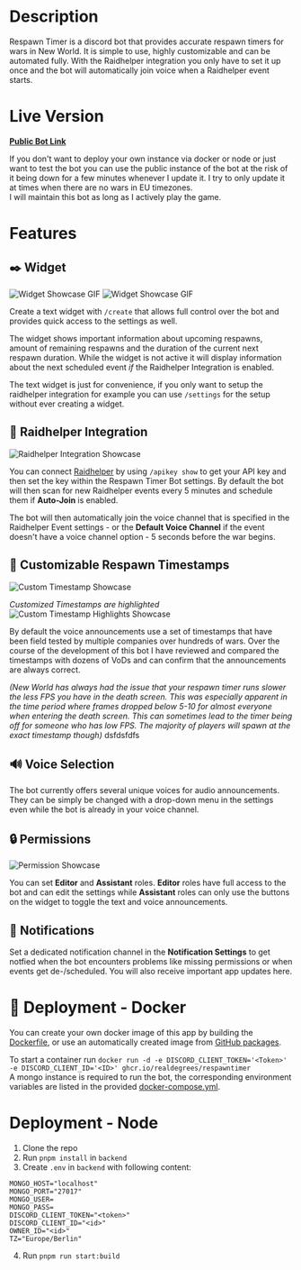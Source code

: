 # Description

Respawn Timer is a discord bot that provides accurate respawn timers for wars in New World.
It is simple to use, highly customizable and can be automated fully.
With the Raidhelper integration you only have to set it up once and the bot will automatically join voice
when a Raidhelper event starts.

# Live Version

**[Public Bot Link](https://discord.com/api/oauth2/authorize?client_id=993116789284286484&scope=bot+applications.commands&permissions=2100224)**

If you don't want to deploy your own instance via docker or node or just want to test the bot you can use the public instance of the bot at the risk of it being down for a few minutes whenever I update it. I try to only update it at times when there are no wars in EU timezones.  
I will maintain this bot as long as I actively play the game.

# Features

## ✒️ Widget
![Widget Showcase GIF](https://i.imgur.com/cpi0L8O.png)
![Widget Showcase GIF](https://i.imgur.com/worHkbh.gif)

Create a text widget with `/create` that allows full control over the bot and provides quick access to the settings as well.  

The widget shows important information about upcoming respawns, amount of remaining respawns and the duration of the current next respawn duration. While the widget is not active it will display information about the next scheduled event *if* the Raidhelper Integration is enabled.

The text widget is just for convenience, if you only want to setup the raidhelper integration for example you can use `/settings` for the setup without ever creating a widget.
## 📌 Raidhelper Integration
![Raidhelper Integration Showcase](https://i.imgur.com/0mO6RTW.png)

You can connect [Raidhelper](https://raid-helper.dev/) by using `/apikey show` to get your API key and then set the key within the Respawn Timer Bot settings. By default the bot will then scan for new Raidhelper events every 5 minutes and schedule them if **Auto-Join** is enabled.

The bot will then automatically join the voice channel that is specified in the Raidhelper Event settings - or the **Default Voice Channel** if the event doesn't have a voice channel option - 5 seconds before the war begins.
## 📝 Customizable Respawn Timestamps
![Custom Timestamp Showcase](https://i.imgur.com/66k3KAc.png)  

*Customized Timestamps are highlighted*   
![Custom Timestamp Highlights Showcase](https://i.imgur.com/0fohut1.png)  

By default the voice announcements use a set of timestamps that have been field tested by multiple companies over hundreds of wars. Over the course of the development of this bot I have reviewed and compared the timestamps with dozens of VoDs and can confirm that the announcements are always correct.



*(New World has always had the issue that your respawn timer runs slower the less FPS you have in the death screen. This was especially apparent in the time period where frames dropped below 5-10 for almost everyone when entering the death screen. This can sometimes lead to the timer being off for someone who has low FPS. The majority of players will spawn at the exact timestamp though)*
dsfdsfdfs

## 🔊 Voice Selection
The bot currently offers several unique voices for audio announcements.  
They can be simply be changed with a drop-down menu in the settings even while the bot is already in your voice channel.
## 🔒 Permissions
![Permission Showcase](https://i.imgur.com/uL5PB5t.png)

You can set **Editor** and **Assistant** roles. **Editor** roles have full access to the bot and can edit the settings while **Assistant** roles can only use the buttons on the widget to toggle the text and voice announcements.

## 🔔 Notifications
Set a dedicated notification channel in the **Notification Settings** to get notfied when the bot encounters problems like missing permissions or when events get de-/scheduled. You will also receive important app updates here.
# 🐋 Deployment - Docker
You can create your own docker image of this app by building the [Dockerfile](Dockerfile), or use an automatically created image from [GitHub packages](https://github.com/realdegrees/angry-generator/pkgs/container/angry-generator).

To start a container run `docker run -d -e DISCORD_CLIENT_TOKEN='<Token>' -e DISCORD_CLIENT_ID='<ID>' ghcr.io/realdegrees/respawntimer`  
A mongo instance is required to run the bot, the corresponding environment variables are listed in the provided [docker-compose.yml](docker-compose.example.yml).


# Deployment - Node
1. Clone the repo
2. Run `pnpm install` in `backend`
3. Create `.env` in `backend` with following content:
```
MONGO_HOST="localhost"
MONGO_PORT="27017"
MONGO_USER=
MONGO_PASS=
DISCORD_CLIENT_TOKEN="<token>"
DISCORD_CLIENT_ID="<id>"
OWNER_ID="<id>"
TZ="Europe/Berlin"
```
4. Run `pnpm run start:build`
